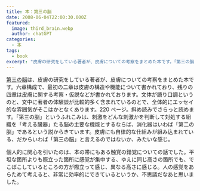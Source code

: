 ```yaml
---
title: 本：第三の脳
date: 2008-06-04T22:00:30.000Z
featured:
  image: third_brain.webp
  author: chatGPT
categories:
  - 本
tags:
  - book
excerpt: "皮膚の研究をしている著者が、皮膚についての考察をまとめた本です。「第三の脳」というふれこみは、刺激をどんな刺激かを判断して対処する組織を「考える臓器」たる脳の主要な機能とするならば、消化器はいわば「第二の脳」であるという説からきています。皮膚にも自律的な仕組みが組み込まれている、だからいわば「第三の脳」と言えるのではないか、みたいな感じ。"
---
```


[第三の脳](https://www.kinokuniya.co.jp/f/dsg-01-9784255004013)は、皮膚の研究をしている著者が、皮膚についての考察をまとめた本です。六章構成で、最初の二章は皮膚の構造や機能について書かれており、残りの四章は皮膚に関する考察・仮説などが書かれております。文体が語り口調というのと、文中に著者の体験談が比較的多く含まれているのとで、全体的にエッセイ的な雰囲気がそこはかとなくあります。220 ページ。斜め読みでさらっと読めます。「第三の脳」というふれこみは、刺激をどんな刺激かを判断して対処する組織を「考える臓器」たる脳の主要な機能とするならば、消化器はいわば「第二の脳」であるという説からきています。皮膚にも自律的な仕組みが組み込まれている、だからいわば「第三の脳」と言えるのではないか、みたいな感じ。

個人的に関心を引いたのは、本の帯にもある触覚の錯覚についての話でした。平坦な箇所よりも際立った箇所に感覚が集中する、ゆえに同じ高さの箇所でも、でこぼこしているところの方が際立って感じ、異なる高さに感じる。人の感覚をあらためて考えると、非常に効率的にできているというか、不思議だなあと思いました。

